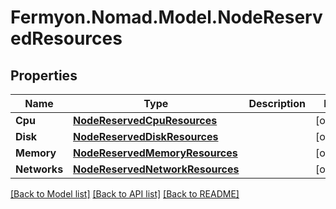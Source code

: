 # Fermyon.Nomad.Model.NodeReservedResources

## Properties

Name | Type | Description | Notes
------------ | ------------- | ------------- | -------------
**Cpu** | [**NodeReservedCpuResources**](NodeReservedCpuResources.md) |  | [optional] 
**Disk** | [**NodeReservedDiskResources**](NodeReservedDiskResources.md) |  | [optional] 
**Memory** | [**NodeReservedMemoryResources**](NodeReservedMemoryResources.md) |  | [optional] 
**Networks** | [**NodeReservedNetworkResources**](NodeReservedNetworkResources.md) |  | [optional] 

[[Back to Model list]](../README.md#documentation-for-models) [[Back to API list]](../README.md#documentation-for-api-endpoints) [[Back to README]](../README.md)


